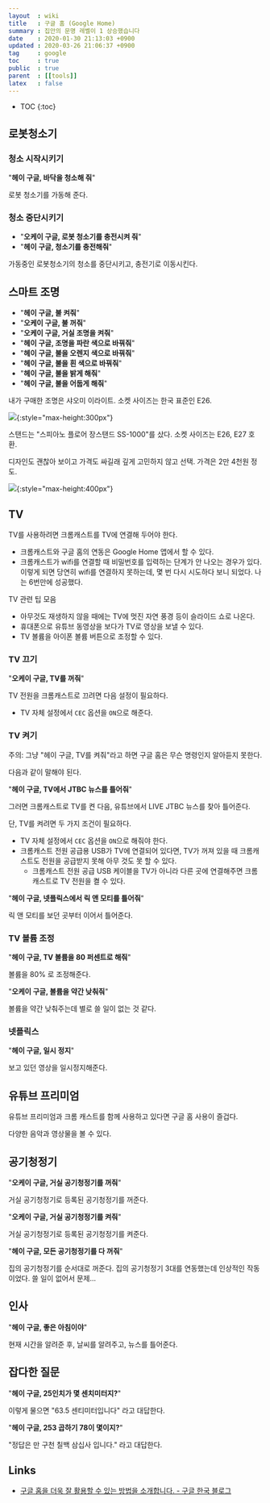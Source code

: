 ```yaml
---
layout  : wiki
title   : 구글 홈 (Google Home)
summary : 집안의 문명 레벨이 1 상승했습니다
date    : 2020-01-30 21:13:03 +0900
updated : 2020-03-26 21:06:37 +0900
tag     : google
toc     : true
public  : true
parent  : [[tools]]
latex   : false
---
```

* TOC
{:toc}

## 로봇청소기

### 청소 시작시키기

"**헤이 구글, 바닥을 청소해 줘**"

로봇 청소기를 가동해 준다.

### 청소 중단시키기

* "**오케이 구글, 로봇 청소기를 충전시켜 줘**"
* "**헤이 구글, 청소기를 충전해줘**"

가동중인 로봇청소기의 청소를 중단시키고, 충전기로 이동시킨다.

## 스마트 조명

- "**헤이 구글, 불 켜줘**"
- "**오케이 구글, 불 꺼줘**"
- "**오케이 구글, 거실 조명을 켜줘**"
- "**헤이 구글, 조명을 파란 색으로 바꿔줘**"
- "**헤이 구글, 불을 오렌지 색으로 바꿔줘**"
- "**헤이 구글, 불을 흰 색으로 바꿔줘**"
- "**헤이 구글, 불을 밝게 해줘**"
- "**헤이 구글, 불을 어둡게 해줘**"

내가 구매한 조명은 샤오미 이라이트. 소켓 사이즈는 한국 표준인 E26.

![]( /post-img/google-home/bulb.jpg ){:style="max-height:300px"}

스탠드는 "스피아노 플로어 장스탠드 SS-1000"를 샀다. 소켓 사이즈는 E26, E27 호환.

디자인도 괜찮아 보이고 가격도 싸길래 깊게 고민하지 않고 선택. 가격은 2만 4천원 정도.

![]( /post-img/google-home/light.jpg ){:style="max-height:400px"}


## TV

TV를 사용하려면 크롬캐스트를 TV에 연결해 두어야 한다.

* 크롬캐스트와 구글 홈의 연동은 Google Home 앱에서 할 수 있다.
* 크롬캐스트가 wifi를 연결할 때 비밀번호를 입력하는 단계가 안 나오는 경우가 있다. 이렇게 되면 당연히 wifi를 연결하지 못하는데, 몇 번 다시 시도하다 보니 되었다. 나는 6번만에 성공했다.

TV 관련 팁 모음

* 아무것도 재생하지 않을 때에는 TV에 멋진 자연 풍경 등이 슬라이드 쇼로 나온다.
* 휴대폰으로 유튜브 동영상을 보다가 TV로 영상을 보낼 수 있다.
* TV 볼륨을 아이폰 볼륨 버튼으로 조정할 수 있다.

### TV 끄기

"**오케이 구글, TV를 꺼줘**"

TV 전원을 크롬캐스트로 끄려면 다음 설정이 필요하다.

* TV 자체 설정에서 `CEC` 옵션을 `ON`으로 해준다.

### TV 켜기

주의: 그냥 "헤이 구글, TV를 켜줘"라고 하면 구글 홈은 무슨 명령인지 알아듣지 못한다.

다음과 같이 말해야 된다.

"**헤이 구글, TV에서 JTBC 뉴스를 틀어줘**"

그러면 크롬캐스트로 TV를 켠 다음, 유튜브에서 LIVE JTBC 뉴스를 찾아 틀어준다.

단, TV를 켜려면 두 가지 조건이 필요하다.

* TV 자체 설정에서 `CEC` 옵션을 `ON`으로 해줘야 한다.
* 크롬캐스트 전원 공급용 USB가 TV에 연결되어 있다면, TV가 꺼져 있을 때 크롬캐스트도 전원을 공급받지 못해 아무 것도 못 할 수 있다.
    * 크롬캐스트 전원 공급 USB 케이블을 TV가 아니라 다른 곳에 연결해주면 크롬캐스트로 TV 전원을 켤 수 있다.


"**헤이 구글, 넷플릭스에서 릭 앤 모티를 틀어줘**"

릭 앤 모티를 보던 곳부터 이어서 틀어준다.

### TV 볼륨 조정

"**헤이 구글, TV 볼륨을 80 퍼센트로 해줘**"

볼륨을 80% 로 조정해준다.

"**오케이 구글, 볼륨을 약간 낮춰줘**"

볼륨을 약간 낮춰주는데 별로 쓸 일이 없는 것 같다.

### 넷플릭스

"**헤이 구글, 일시 정지**"

보고 있던 영상을 일시정지해준다.

## 유튜브 프리미엄

유튜브 프리미엄과 크롬 캐스트를 함께 사용하고 있다면 구글 홈 사용이 즐겁다.

다양한 음악과 영상물을 볼 수 있다.

## 공기청정기

"**오케이 구글, 거실 공기청정기를 꺼줘**"

거실 공기청정기로 등록된 공기청정기를 꺼준다.

"**오케이 구글, 거실 공기청정기를 켜줘**"

거실 공기청정기로 등록된 공기청정기를 켜준다.

"**헤이 구글, 모든 공기청정기를 다 꺼줘**"

집의 공기청정기를 순서대로 꺼준다. 집의 공기청정기 3대를 연동했는데 인상적인 작동이었다. 쓸 일이 없어서 문제...

## 인사

"**헤이 구글, 좋은 아침이야**"

현재 시간을 알려준 후, 날씨를 알려주고, 뉴스를 틀어준다.

## 잡다한 질문

"**헤이 구글, 25인치가 몇 센치미터지?**"

이렇게 물으면 "63.5 센티미터입니다" 라고 대답한다.

"**헤이 구글, 253 곱하기 78이 몇이지?**"

"정답은 만 구천 칠백 삼십사 입니다." 라고 대답한다.

## Links

* [구글 홈을 더욱 잘 활용할 수 있는 방법을 소개합니다. - 구글 한국 블로그][google-blog-2018-10]

[google-blog-2018-10]: https://korea.googleblog.com/2018/10/googlehome.html


